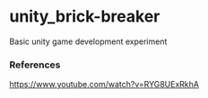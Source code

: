 # unity_brick-breaker
Basic unity game development experiment

### References
https://www.youtube.com/watch?v=RYG8UExRkhA
